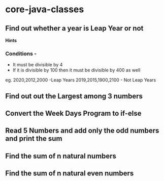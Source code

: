 # core-java-classes

## Find out whether a year is Leap Year or not
**Hints**
### Conditions -
* It must be divisible by 4
* If it is divisible by 100 then it must be divisible by 400 as well

eg. 2020,2012,2000 -Leap Years
    2019,2015,1900,2100 - Not Leap Years

## Find out out the Largest among 3 numbers

## Convert the Week Days Program to if-else

## Read 5 Numbers and add only the odd numbers and print the sum

## Find the sum of n natural numbers 

## Find the sum of n natural even numbers 

